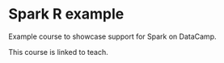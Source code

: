 # Spark R example

Example course to showcase support for Spark on DataCamp.

This course is linked to teach.

